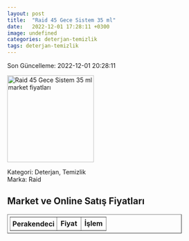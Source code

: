 ```yaml
---
layout: post
title:  "Raid 45 Gece Sistem 35 ml"
date:   2022-12-01 17:28:11 +0300
image: undefined
categories: deterjan-temizlik
tags: deterjan-temizlik
---
```


Son Güncelleme: 2022-12-01 20:28:11

<img src="undefined" width="200" alt="Raid 45 Gece Sistem 35 ml market fiyatları" />

Kategori: Deterjan, Temizlik
<br />
Marka: Raid

<h2>Market ve Online Satış Fiyatları</h2>

<table border="1" style="padding: 5px;width:80%;">
  <tr>
    <td style="padding: 5px;"><strong>Perakendeci</strong></td>
    <td><strong>Fiyat</strong></td>
    <td><strong>İşlem</strong></td>
  </tr>
  
</table>
